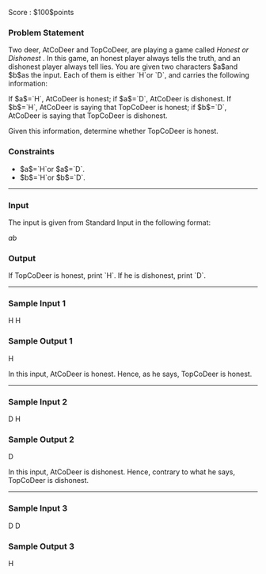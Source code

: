 
<div>

<span>

<span>

<p>
Score : $100$points
</p>

<div>

<section>

### **Problem Statement**

<p>
Two deer, AtCoDeer and TopCoDeer, are playing a game called 
<em>
Honest or Dishonest
</em>
.
In this game, an honest player always tells the truth, and an dishonest player always tell lies.
You are given two characters $a$and $b$as the input. Each of them is either `H`or `D`, and carries the following information:
</p>

<p>
If $a$=`H`, AtCoDeer is honest; if $a$=`D`, AtCoDeer is dishonest.
If $b$=`H`, AtCoDeer is saying that TopCoDeer is honest; if $b$=`D`, AtCoDeer is saying that TopCoDeer is dishonest.
</p>

<p>
Given this information, determine whether TopCoDeer is honest.
</p>

</section>

</div>

<div>

<section>

### **Constraints**

<ul>

<li>
$a$=`H`or $a$=`D`.
</li>

<li>
$b$=`H`or $b$=`D`.
</li>

</ul>

</section>

</div>

---

<div>

<div>

<section>

### **Input**

<p>
The input is given from Standard Input in the following format:
</p>

<div>

$a$$b$
</div>

</section>

</div>

<div>

<section>

### **Output**

<p>
If TopCoDeer is honest, print `H`. If he is dishonest, print `D`.
</p>

</section>

</div>

</div>

---

<div>

<section>

### **Sample Input 1**

<div>

H H

</div>

</section>

</div>

<div>

<section>

### **Sample Output 1**

<div>

H

</div>

<p>
In this input, AtCoDeer is honest. Hence, as he says, TopCoDeer is honest.
</p>

</section>

</div>

---

<div>

<section>

### **Sample Input 2**

<div>

D H

</div>

</section>

</div>

<div>

<section>

### **Sample Output 2**

<div>

D

</div>

<p>
In this input, AtCoDeer is dishonest. Hence, contrary to what he says, TopCoDeer is dishonest.
</p>

</section>

</div>

---

<div>

<section>

### **Sample Input 3**

<div>

D D

</div>

</section>

</div>

<div>

<section>

### **Sample Output 3**

<div>

H

</div>

</section>

</div>

</span>

</span>

</div>

